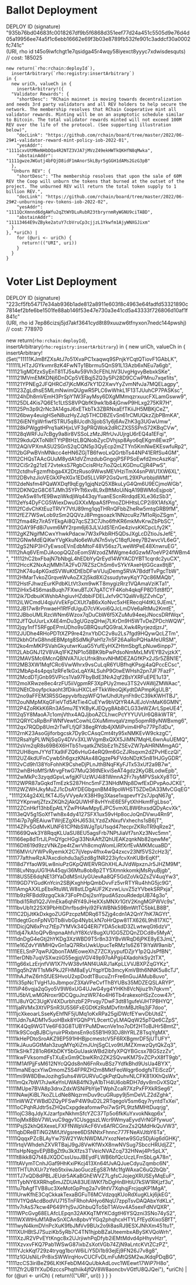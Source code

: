 # Ballot Deployment

DEPLOY ID (signature) "935b76bd04683fc0018267df9b5f6868d351eef77d24a451c5505d9e76d4d05a19956ee74a5f1c6ebb16662e69f3b03e8789fb532fe901c3addcf30a0002fc741c" \
(URI, rho id t45o9iwfchgt1e7qsidga45r4wqy58iyexct8yyyc7xdwisdesquts) // cost: 185025

```
new return(`rho:rchain:deployId`),
  insertArbitrary(`rho:registry:insertArbitrary`)
in {
  new uriCh, valueCh in {
    insertArbitrary!({
  "Validator Rewards": {
    "shortDesc": "RChain mainnet is moving towards decentralization and needs 3rd party validators and all REV holders to help secure the network. The membership resolves that RChain Cooperative mint all validator rewards. Minting will be on an asymptotic schedule similar to Bitcoin. The total validator rewards minted will not exceed 100M REV over the life of the protocol. (See supporting illustration below)",
    "docLink": "https://github.com/rchain/board/tree/master/2022/06-29#1-validator-reward-mint-policy-iob-2022-01",
    "yesAddr": "1111cxvUtMNeNHbDQa4R2NTZ3VJA7jMVzZ49ekHWTkQKHfN8qMwka",
    "abstainAddr": "1111gwzeJWGutj4bFQjD8idF1mAnorSkLByr5gGGH1dAMs2GzG3pB"
  },
  "Unburn REV": {
    "shortDesc": "The membership resolves that upon the sale of 60M REV the Coop will unburn the tokens that burned at the outset of the project. The unburned REV will return the total token supply to 1 billion REV.",
    "docLink": "https://github.com/rchain/board/tree/master/2022/06-29#2-unburning-rev-tokens-iob-2022-02",
    "yesAddr": "1111QcXmnnd6dgAWfu2qZtWYDLuRubR23tbryrnmRyWGNU9ciTABD",
    "abstainAddr": "11113464E9vZByke2atuY7cbVruCp3cjjzL1Ykwfm1AjyWNXGJixm"
  }
}, *uriCh) |
    for (@uri <- uriCh) {
      return!(("URI", uri))
    }
  }
}
```

# Voter List Deployment

DEPLOY ID (signature) "223cf5fb54717e34ab936b1ade812a8911e603f8c4963e64fadfd53321890c7814ef2bfe6be1501fe88ab146f53e47e730a3e41cd5a43333f726806d10af1f841c" \
(URI, rho id 7ep86cizsj5jd7akf3641cyd8t89xuuzw6tfnyxon7nedc144pwshj) // cost: 778970


new return(`rho:rchain:deployId`),
  insertArbitrary(`rho:registry:insertArbitrary`)
in {
  new uriCh, valueCh in {
    insertArbitrary!(Set("11111KJmBfZXsAtJ7o51XvaPC1xaqwq9SPnjkYCqtQTiovF1GAbLK",
"11111LHTzJGYkvmr8zK4FwNTy1Bbrmu5QnS91L13Azb6xNEu7a6gb",
"111121igMDfzxSyEnT81TJ5sAv59Vh3cFEhLhV3UvgHgvyBebxkSKe",
"111121MVmEMKDNj6DnDCp5VEBqj5ZQ3y5Pi28D9CCwPMnu7xqe1its",
"111121YPNEg2JFQHRCd7jKcMKd7kY1D2XwvYyZvmNfvJa7MQELagpy",
"111123ZgLdhsE5MLmNwimQUgwR5PLC6wWhkL1F13TJUuhCP7PASKsc",
"111124hDh8mVEmH3PrSpY1W3FayMsy6DXgMMmqzrxuucFXLamGsww9",
"111125DL4Kis7Q6E1c1LtSS8VPQbfK9wk1b84jGnwP9HLxg275KR7H",
"111125Pn3p9i2rNc3A14gsJ6xETkbTk3ZBRNxaEfTKiiJH5MBKjCeZ",
"111126bwy4euigHSeN8uzHyZJq5THCDBZEvSn61rCMUQkzZjbPBmKA",
"111126iENYgWrfiwfSTRU5q8iUcdh3jjobS1y6j6AvZhK3g3UGwUmw",
"111128kPWggtHPrq1iaKHjxLVF3gPRQWok2dRCZXS5SPnS72KBqCVw",
"111128qWRFJu7cBgy9a8ir8VSSoLzMzJRfrUvJUjrgU6rEQ4a1EFqi",
"111129kduQXToN8tTYtPBtHzLBQNobZycDVhjsp8Ayo6qEKgm8EwzP",
"11112AQiVPXmASU2SGnS2qCQN5p3QyEcp2mZTYn5KmNwEKEswfuRp2",
"11112bGPwBVnMNkcc4eHN6ZGjTB6fwoLxQGrtbTs44NP41ERfSu4GM",
"11112CHQsTAAcGUuM8ydA1dVZmzdubGngojPSFPSoEwfd2mcAszKqi",
"11112CiSr2g21zE72vteksS7RgbCcisRHz7ioZQcLKGDnuCjjR4PwS",
"11112ctdhvFgzmfhbga4X2DtzRuso9WwsMEVHziTmX4snPWU1XW6XL",
"11112DBvhzJioVEGkXPeXGx1EDd5LLVRP2GsQvrtL29XPurbbjdWMf",
"11112deNsfm4PQaWXDqf9qEgy1gjqNzQ5XBkuLyG4Qm6U9ECjmoWGb",
"11112DKNQzG8C6TJMh35YPrTt6xv8L9xBftMoUiNqA19BWMoEsjpob",
"11112eA5w81vfE9BwziWkdjWq443qyYuanEScnRirdqdEXLe36zSb3",
"11112eYs4DyFCG5WiexDwuGXXxMpaASfPmoZDHHtsLCP2i9X1AfsXg",
"11112fCdvChKtEuzTRVY7VtU89mg1qqTHRnQFbbZheRw5mtqGRB9fM",
"11112fEZ7WSwLob9zSm2QQVzJ8Pmgsoazk1NNzcuRz7M1oRjoZSgm",
"11112fma4Rz7irA5YEkgAi8Q7qcSZ3C7Jho6fhKR6mkMvKrwZbPbSC",
"11112GAY9Fd8i7uvm6MY2rpm6j63JLVJdS1EnGe4zivsKKCpcLfy2K",
"11112gKZNgifMCwxYhwkPdacw7W3xPkbRH5QDsJXgLcDZtioJsJefE",
"11112GNwMdEQiKwYVgKkuNo6eWuN7n5viyC18qfUeey7B2wvcVL6eG",
"11112gS2NiP3H7yEwsoEVnEdbMtoF48V56sz7LweWtPeE48XnwruEG",
"11112hAq6VEmDJAoopQQZoEomSWzodZMWgme4dGzwM7oeVP24fWBm4",
"11112hC2bxFbajN7bNbgL4hEDbYyQrEyd14WYACDYBT1cqrdc2yuCX",
"11112HccK2NxAzjMMhTA2FvD7RZSzChSm6vSYkYAxeHjtGGcax8tjB",
"11112hK74u4pKGxdSVWuKtDtEbDFwVUujDemg5RVA7BddfTvPgcTbW",
"11112HMarTvkoZGrqveWvAoZX2j5kd8Xi2ssudytwyKqY7Qc86MAQb",
"11112HstFJhwzEurKPdbKLtVt3xm9wKT8mygizRrz1VQAmaVziKTa1",
"11112iHix54S6masBuqh7FXwuBTJX7qATCYF4Koh4qkqFP8DTdt8fD",
"11112ik7DdbuiKWshbAhgiuvHZdbbiFDELJxfv9C1QaWv8jZZvhCp",
"11112iLWCmdU4qjuVvEkFpCXUt7aB6xXoNvc5xHERecqH4tKL9JEmL",
"11112JB17w8rPnwaeH1RfFdUguD7cVKvoi6QJcLmDVe6aRtMu2KmtE",
"11112JBboUMLRzcWNm6Wzox7qDuCbW6f5XZuMu94eejJNocsDRfWqx",
"11112JfTQuUurLxX4E4mDu3gUGzqQHwj7LKrDn9H5WTvDeZPDchWQW",
"11112jqy1nfT5RFgpEPmUDho9sGBRQsufQG9raLXwk4RyrjezdjzrJ",
"11112JUDhe4RHoPDTtXZP9re42nxYbDC2v8u2Ls7fgd9HQywQcLZTm",
"11112kbhGfxG8hndEBMptg8SdMkjPaH1z7n5F26AaRoPQHaAfeURSM",
"11112ko4mMKPSVahGkyutwrKuaG5YufEyHXZHtmSbgfLpNuw6inpp7",
"11112LAbGNJ12V8VAq1FKZNP1o5BBK9bPwPdsoNmMxLMVEYB2vjzkX",
"11112MAVSMc6McnQBNVA7iUcUfnk8hxvNHMDEZAGfKPx2JSr5ZBN1E",
"11112MB3XW1MqfCRc6VwWhrx9vsCuLqR6YUBfhqKPsgj4aQPccECsc",
"11112MbAp4s4pqs1zRFe1kGxLqAYALSuhP9GtwEWHsh2pn7JF7FazF",
"11112McdDTjGnb95VPics1Va97FbyBdE3NrA2qf2BsYXRFuEPE1u13",
"11112moXRwze8ec4rzFU5iiVgpmRF3XpPUy2meu3TS2vVAWjZMWAac",
"11112NEtCboyfpckaoht3fDikuHXCLeFTkkWeoQjKydtDAPmpKgULB",
"11112no9aFFEM3R5SGepyvbfbzpWFQ1wfJhdUtynFh9cC39kKWHTBJ",
"11112ouNMpMXqGFieVTd5AtTie4CuEYw9bVQtYR4AJEJoVnMaK6GMN",
"11112P4ZoRKkK6Rn3A5mu7EYKByKJEQyg8Ab8CLG33eWZArLSpeUE4",
"11112q5Y8MaoA7c1omjVthx4AQJjboAZCLhwcPcYYYUVUr6Q8ikWTR",
"11112QRYCsRpBnFWNfVewtCowhLGXuMimvqaVzmp5opmR8yNWBxmg6",
"11112qx7RQDp8Um2rTwFLfjQF38egRYdb4jXMiPvim4HPo77PpTdDu",
"11112rnK23AsoGjiforbgcsk7Dy9cCAsqCmt4ty95xNMKEvW9ckzgC",
"11112RsaYgPLWNjSqGy4DVv3XLWVgmBxQXX5JiMN7MqHL6wnAuUEMQ",
"11112sVm2qR8s69B6X6HTb51vqatkZNSbEz1hZSEvZW7pAHRNMmgAG",
"11112UH8qmJYYdTXa9iFZQ6vHuG4eRQ9m6GcZJRsqxm2dZPvHEczQi",
"11112UZ4kdUFnCywb5h6gxzKNAx48QgzePkFVdoNDzK5n81HJGyGDR",
"11112vCd9h138YoFohhK9CsheDjPLnJthBNqFKyFJTx53xUf2a9B7w",
"11112whBHoMfSrMrvgFtwG7MuQ36tNEkviSeAT4gdz2KyGBLodwEpb",
"11112wMkPc3zyqdGpvLwfgjKFUzWU4i81WmnA2Fr7syMPVSskXy8TG",
"11112WPR87aGqkdTmEzkS287Hnc5mFZ3NHdMNp8DwfExDPvpAoJCKE",
"11112WZWHJkyMuZJ1cDsAYDEGbgxnBM49poWHST5ZDeDA33MvCGqEG",
"11112X4g24XLfKT4J5yVVyeArX38H9g3Xase1xqpevfY2s7JpqN67g",
"11112YKpnwtjZfzxZKQh2jAkQUWHF8vHYniE6E5FytXhHkmfFgLbso",
"11112ZCnHkf13hbEpAtLYZwPHAwMpyEJPC5vmXL8W6hxsdQDyAcvXk",
"11113eQV5g1SoXfTwh8x4dy4127SFX1ux59vHp8ocJoQnDVwu4Rn9",
"11114i7p7gREAiuwTWrjEZgXHJ653iLYzdZxNxufVxhechs1sB6jT",
"11114ZPx5GdMvKUNF61CPNbSWJgTpU1sqd47tecprZKRoTR9qRze2",
"1111669Qwk3Y8RqqKLUaSU8EU5agsFrb7NPtJiaVf7snXz3Nvc5mn",
"111166ep8dTrtJLPnQYgcHGgi33NrAAftZQhUEAKzqnkNb82qewMe",
"11116Dit619d9zzVNkZpe4tZwrVh8cmqWomLiRfXrfEvAMKMcuaBD",
"11116MVrUYWPvRyemkX2C7ijVepv4fhx4wQ4zxcv23Nf5VS2cHz3j",
"111177afthwRzA7Axcdiohdu3aj5zd8g1NR223iyfcvXnKUBrEqKf",
"11118d7YfaoW9Lw8niuPzGKpQWERVRGhXHLAJVdWpxznJr5JHZM9M",
"11118LvNtquUG1HA45qyi36Mtu8ob8p2TY5XmnkkomkjMsRyuBjgb",
"11118US5E6dqNE13fYaDdMSnUyGUevAa8QF5GdZoVkQZsZV4uqYw3",
"11119GD7YGudKnYcin2SBjKxghHpQmbDvvFz5vrRTYRu4hhG5jc9G",
"1111AmgAXXLpEbxRtuWLW8stLDgAUF2KzvwLiuvZ5zYVbekSRPxja",
"1111b9zRFBdd9zgqCkik73FoPhDsj2snYpudA5zouRdedpUB74g3o",
"1111bdi15Rd1Q2JVmEka6qhRY49JHeXXsMNXr1GtV2KngMGPWVc9s",
"1111bvUb1t22SX9PbHtiDhrfbsdHyi92FkWBNk59BmWtTC5bkLB8B",
"1111C2DjJtKkDxkgoZUGPzcpzMDRq6T5Zjg4cdn1A2QnY7hK7AGYt",
"1111degtGcnFpNVDTb8ivbGp4NybLkN7oHrQpw81TX626L9h817XC",
"1111DicjQN6xPnz7tEp7YMVk34Q4ERi7YDA5ckdD3ZLwtwqGt6dzV",
"1111dj47kA1oQPvBnpnaAhfuYf8XcV8ugXU1GG5ZDQnZDCd8v5MyA",
"1111dnDgG4eGtj2hYKDg3XzWBD9T5r8n33YBvWRqD6jPKE8yE3JmL",
"1111e16ZdvYWMHQvGn1aQ7RRxUwkUpucTeRMz1s6Z6T9iYaW9anib",
"1111EELSnP7qwPJQbonTAMEoweXhZ7ZCXyypufDZjrY1p2QJsPfBN",
"1111erDNb7uqVSXwziiG55egjqVGV49p97oAPgij4XadohkSy2tTX",
"1111g66xLzErjnfVW1X7fvW38vfANf4UARJ1aKpLLVVJBXPZqGYKz",
"1111gq5h2WT1sMkPkJ2FHM8aEyUYqpYDb3mcyKmVBth6NNK5u8cTJ",
"1111hAJfwZ6rhSfJESHvoU2xpDodtTBucuZrrFre6nGuJAMub8uvo",
"1111i35pNcTVgH1JoJbmporZ3XaVPeCvfThBYUBs35MDZEQSLARYP",
"1111iP46vqja2qGyo5V9W6xUG4UJwG4yg4YHKh8VcNjiuz1h7qkvm",
"1111J5bVLwMGNroxr9DCQguJnzWR74o4H6Tb4rakexoHSzZcow47r",
"1111J8uYQC3UgKV4XDurbhzbF2Prvqy7DwF3dt81gufeVJHTPBHYQ",
"1111jaRVMx3XtVPSnR3U5S6FxEGDtKzRsMDvfitnMBJtRq3jF7doo",
"1111jcXkeoarLSseKyEhfNF5jUMq1oKxRPa25giDWcfEYwvDbUtdZ",
"1111Jdn7sADM1v5uoHBxk8YGQhPYL9certCyLMAQqW25pTQe6CZpS",
"1111K4Qq9WGTVe6F63G8TUBYPuMDwcnVe1no7oDf2HToBJHr5BmtZ",
"1111k9SCoqBJBCiyruirPRxbnsEn9oS5B1H93DJ8hYRLZ8TsqYgMX",
"1111kHePDtoSroAKZ9EP591HHBjpcmestcV5F6RXBgmrDF5jUTUFY",
"1111kJAuuGGtMah3zugMYqXiZmJUnjSgCLvo9tUMZXmwzQytQkZq3",
"1111kSHkT281oR6KbDKY5bGuUaskWBd2ibfyXPQYBGcsx7BGSzzZv",
"1111kwFVksomdFsTXuExGm9CbwKRn2ZK2SQvwKM7SvZCPxX8fT9gb",
"1111M1AfPjjFsM612NYcQQds8nN6FnRxuBSz7YdfkBhd9UsUa4BYX",
"1111maNEqcxYiwDmomZ5S4FPRZH2m8MktFeoWqgr6odgfsTEiSczD",
"1111mi9W8DBwJozihgSuhs4WGURVuCgkPqtQuhvNLCFK81XKhQsWx",
"1111mQx7bW17rJwKeYnUWAB4fN3yA1bTH4U6obRDH7dyv8mGvXSQz",
"1111MUpe7BVA8p3dnxZdxWSNiPbYijeTWphZcaR7XzPxFPXkRSeg6",
"1111NAwjKiBL7koZLLdNe8NqzrmDuv9cuGRupy9j5mDeVLZ2dZghk",
"1111nWWZYWBdDZQyPFSwP4W9uD2L2RTqegoV5sm6qy7ryntdTxXei",
"1111oCPqhRJdtr5sZHQsCxpgdeafomwPoi7wSrPL9tzMMHtDuqrjg",
"1111ojC38qJdyXJzarfpxNkhmSfcYZC37Tp5o6fkKuYxvokNkqp6x",
"1111ojMx8BbV7WLvuC9qgv1CUsggszLWcr9WmyaEyvdVrNGFfywuo",
"1111PsjS2khQ6XexeLFXFfNWpVAcF6Vx6AfRCGnxZs2QMdHkQuVW3",
"1111qbDReBTiNG2MifJtVgsree6DSNNtxFhnnc777FNeAVJtbY6Ta",
"1111QqqxPZcBLAyYw7SW2YWcNWDMJYxozNetw9SGz5DjAig6dGHKj",
"1111rtqVWhdehZXVRTBajJ9gJ8VwKfWxX8nwNVSug7SbccHRUdjZZ",
"1111sHpNqgvEPjBBgZt9u3kXfzs3TVeicNVAZcq732HNwj4Pr5pLX",
"1111t8ikk8Q7t48JXQDCssUsuJBEydFLWB6bfQcUczLFmSbLgA78n",
"1111tAVymTCnhJGaf9HhKxiPKcj413Xn64fJvAQJueCdyuZqmbc6N",
"1111THTUhXUr7zYeb5txiiwJaoGuczEgS87rMc1fgWAxaC6uQ2bQb",
"1111TJ7xQD8dPBLJEUdr5AKaBGhEWVZ7LgfsCJojegXRUSEyMqEuF",
"1111TybNY6XRRhq6mJZDUA83UEiWKf7bDgHnBHtiU7kSW1RKjzf3u",
"1111u7bAgfTVB8uc3XeMotGpPng2a7v9htV7XqhqjFrcjqqKP1MgA",
"1111UrwKfhE3CqCkkakTexaBGFuT6MCVdzqqKUoRdXugKLkj6jkEG",
"1111V1YQdAcdBodVU715TnFRhohAHyo6NqU7zppTsvDAQAbxYdKLx",
"1111v7rAsS7kcw4P649YhjSvJGhbuQTo5bT1AVov4A5sexFdNVQXR",
"1111WPcGvg68ELAfcLEpqn32AKKqTMYKCdgtH6YSQzni3SNo74yS2",
"1111WXWtHuM1ABwSnXCAn8pbvYYGq2phqhcxHTYLFfEydXixoSBfT",
"1111wyN4kmDVnPcXuK9fbJMVv9BUx2o9i8asRJ9ESXJNhXm451tu1",
"1111XUHBtSJ7SuziKb5yRb7C4TN1hjpbBZaUteembxABySKVQoWrh",
"1111XzJR2VPvEYtKngc8x2UJrjiwhPqDfyb2iEMtMdvd4pHhyvHzr",
"1111XzvxvFKQ7Pab1WSwG87ixbZsXotVGb74ZjN9aLntcKVtZCzPZ",
"1111YJckKqf729z4tryqg1bcrW6iLiY5Di1b93ejEj9FN26J7v8g8",
"1111z1GUsNiLrPr8ixSWWirqHovCUCFvDLmFuMtQSM2wJKdqPDqBG",
"1111zcCS3iriBeZ96LKtKFebDM4QuUbkAdLovc1WEewt17WiP7H8o",
"1111Zfr2UB1YXuD6zccsPhqthiik4jfQV8W8aoncbvVGtfU8QJQei"), *uriCh) |
    for (@uri <- uriCh) {
      return!(("URI", uri))
    }
  }
}
```
